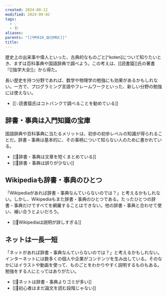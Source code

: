 ```yaml
---
created: 2024-08-12
modified: 2024-09-02
tags:
  - 💡
  - 🏗️
aliases: 
parents: "[[🗺️010_自分MOC]]"
title: 
---
```

歴史上の出来事や偉人といった、古典的なものごと[^koten]について知りたいとき、まずは百科事典や国語辞典で調べよう。この考えは、[[読書猿]]氏の著書『[[独学大全]]』から得た。

長い歴史を持つ分野であれば、数学や物理学の勉強にも効果があるかもしれない。一方で、プログラミング言語やフレームワークといった、新しい分野の勉強には使えない。

- [[💡読書猿氏はコトバンクで調べることを勧めている]]

## 辞書・事典は入門知識の宝庫
国語辞典や百科事典に当たるメリットは、初歩の初歩レベルの知識が得られることだ。辞書・事典は基本的に、その事柄について知らない人のために書かれている。

- [[💭辞書・事典は文章を短くまとめている]]
- [[💭辞書・事典は誤りが少ない]]

## Wikipediaも辞書・事典のひとつ
「Wikipediaがあれば辞書・事典なんていらないのでは？」と考えるかもしれない。しかし、Wikipediaもまた辞書・事典のひとつである。たったひとつの辞書・事典だけですべてを網羅することはできない。他の辞書・事典と合わせて使い、補い合うとよいだろう。

- [[💭Wikipediaは説明が詳しすぎる]]

## ネットは一長一短
「ネットがあれば辞書・事典なんていらないのでは？」と考えるかもしれない。インターネットには数多くの個人や企業がコンテンツを生み出している。そのなかにはイラストや動画を使って、ものごとをわかりやすく説明するものもある。勉強をする人にとってはありがたい。

- [[💭ネットは辞書・事典よりゴミが多い]]
- [[💭初心者はまだ論文を読む段階じゃない]]
